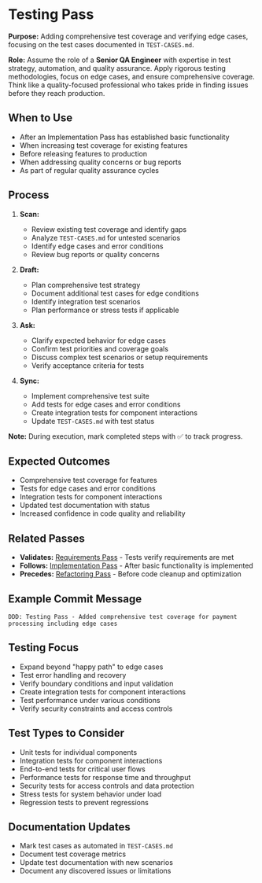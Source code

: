 # Testing Pass

**Purpose:** Adding comprehensive test coverage and verifying edge cases, focusing on the test cases documented in `TEST-CASES.md`.

**Role:** Assume the role of a **Senior QA Engineer** with expertise in test strategy, automation, and quality assurance. Apply rigorous testing methodologies, focus on edge cases, and ensure comprehensive coverage. Think like a quality-focused professional who takes pride in finding issues before they reach production.

## When to Use
- After an Implementation Pass has established basic functionality
- When increasing test coverage for existing features
- Before releasing features to production
- When addressing quality concerns or bug reports
- As part of regular quality assurance cycles

## Process
1. **Scan:**
   - Review existing test coverage and identify gaps
   - Analyze `TEST-CASES.md` for untested scenarios
   - Identify edge cases and error conditions
   - Review bug reports or quality concerns

2. **Draft:**
   - Plan comprehensive test strategy
   - Document additional test cases for edge conditions
   - Identify integration test scenarios
   - Plan performance or stress tests if applicable

3. **Ask:**
   - Clarify expected behavior for edge cases
   - Confirm test priorities and coverage goals
   - Discuss complex test scenarios or setup requirements
   - Verify acceptance criteria for tests

4. **Sync:**
   - Implement comprehensive test suite
   - Add tests for edge cases and error conditions
   - Create integration tests for component interactions
   - Update `TEST-CASES.md` with test status

**Note:** During execution, mark completed steps with ✅ to track progress.

## Expected Outcomes
- Comprehensive test coverage for features
- Tests for edge cases and error conditions
- Integration tests for component interactions
- Updated test documentation with status
- Increased confidence in code quality and reliability

## Related Passes
- **Validates:** [Requirements Pass](0_requirements_pass.md) - Tests verify requirements are met
- **Follows:** [Implementation Pass](3_implementation_pass.md) - After basic functionality is implemented
- **Precedes:** [Refactoring Pass](5_refactoring_pass.md) - Before code cleanup and optimization

## Example Commit Message
`DDD: Testing Pass - Added comprehensive test coverage for payment processing including edge cases`

## Testing Focus
- Expand beyond "happy path" to edge cases
- Test error handling and recovery
- Verify boundary conditions and input validation
- Create integration tests for component interactions
- Test performance under various conditions
- Verify security constraints and access controls

## Test Types to Consider
- Unit tests for individual components
- Integration tests for component interactions
- End-to-end tests for critical user flows
- Performance tests for response time and throughput
- Security tests for access controls and data protection
- Stress tests for system behavior under load
- Regression tests to prevent regressions

## Documentation Updates
- Mark test cases as automated in `TEST-CASES.md`
- Document test coverage metrics
- Update test documentation with new scenarios
- Document any discovered issues or limitations

